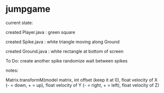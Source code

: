 # jumpgame

current state:

created Player.java : green square

created Spike.java : white triangle moving along Ground

created Ground.java : white rectangle at bottom of screen

To Do:
create another spike
randomize wait between spikes


notes: 

Matrix.transformM(model matrix, 
int offset (keep it at 0), 
float velocity of X (- = down, + = up),
float velocity of Y (- = right, + = left),
float velocity of Z)

